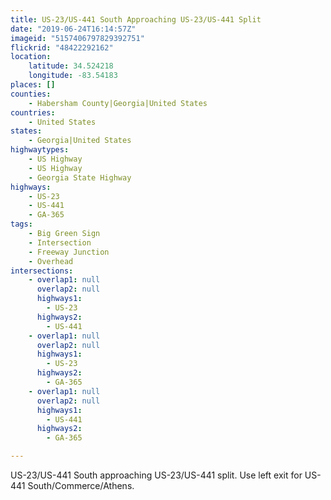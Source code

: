 ```yaml
---
title: US-23/US-441 South Approaching US-23/US-441 Split
date: "2019-06-24T16:14:57Z"
imageid: "5157406797829392751"
flickrid: "48422292162"
location:
    latitude: 34.524218
    longitude: -83.54183
places: []
counties:
    - Habersham County|Georgia|United States
countries:
    - United States
states:
    - Georgia|United States
highwaytypes:
    - US Highway
    - US Highway
    - Georgia State Highway
highways:
    - US-23
    - US-441
    - GA-365
tags:
    - Big Green Sign
    - Intersection
    - Freeway Junction
    - Overhead
intersections:
    - overlap1: null
      overlap2: null
      highways1:
        - US-23
      highways2:
        - US-441
    - overlap1: null
      overlap2: null
      highways1:
        - US-23
      highways2:
        - GA-365
    - overlap1: null
      overlap2: null
      highways1:
        - US-441
      highways2:
        - GA-365

---
```

US-23/US-441 South approaching US-23/US-441 split.  Use left exit for US-441 South/Commerce/Athens.